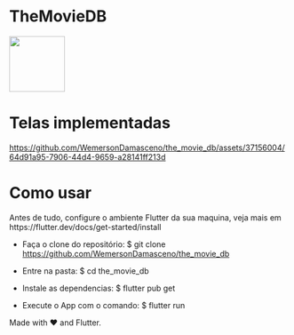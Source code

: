 # TheMovieDB
<img width="100" src="https://user-images.githubusercontent.com/37156004/178585291-beafcf5e-fa0d-4317-a046-604aa1c30348.JPEG"/>

 
# Telas implementadas

https://github.com/WemersonDamasceno/the_movie_db/assets/37156004/64d91a95-7906-44d4-9659-a28141ff213d




<h1> Como usar </h1>
Antes de tudo, configure o ambiente Flutter da sua maquina, veja mais em https://flutter.dev/docs/get-started/install

- Faça o clone do repositório:
$ git clone https://github.com/WemersonDamasceno/the_movie_db

- Entre na pasta:
$ cd the_movie_db

- Instale as dependencias:
$ flutter pub get

- Execute o App com o comando: 
$ flutter run


Made with :heart: and Flutter.
